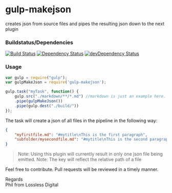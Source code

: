 # gulp-makejson
creates json from source files and pipes the resulting json down to the next plugin

### Buildstatus/Dependencies
[![Build Status](https://travis-ci.org/pushrocks/gulp-makejson.svg?branch=v0.0.9)](https://travis-ci.org/pushrocks/gulp-makejson)
[![Dependency Status](https://david-dm.org/pushrocks/gulp-makejson.svg)](https://david-dm.org/pushrocks/gulp-makejson)
[![devDependency Status](https://david-dm.org/pushrocks/gulp-makejson/dev-status.svg)](https://david-dm.org/pushrocks/gulp-makejson#info=devDependencies)

### Usage
```javascript
var gulp = require("gulp");
var gulpMakeJson = require('gulp-makejson');

gulp.task("myTask", function() {
    gulp.src("./markdown/**/*.md") //markdown is just an example here. Can be any kind of textfiles.
    .pipe(gulpMakeJson())
    .pipe(gulp.dest("./build/"))
});
```

The task will create a json of all files in the pipeline in the following way:

```json
{
    "myfirstfile.md": "#mytitle\nThis is the first paragraph",
    "subfolder/mysecondfile.md": "#mytitle\nThis is the second paragraph"
}
```

>Note: Using this plugin will currently result in only one json file being emitted.
>Note: The key will reflect the relative path of a file

Feel free to contribute. Pull requests will be reviewed in a timely manner.

Regards  
Phil from Lossless Digital